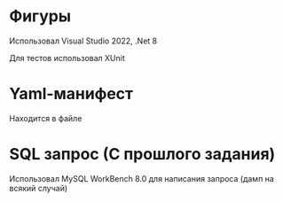 # Фигуры
Использовал Visual Studio 2022, .Net 8

Для тестов использовал XUnit

# Yaml-манифест
Находится в файле 

# SQL запрос (С прошлого задания)
Использовал MySQL WorkBench 8.0 для написания запроса (дамп на всякий случай)
